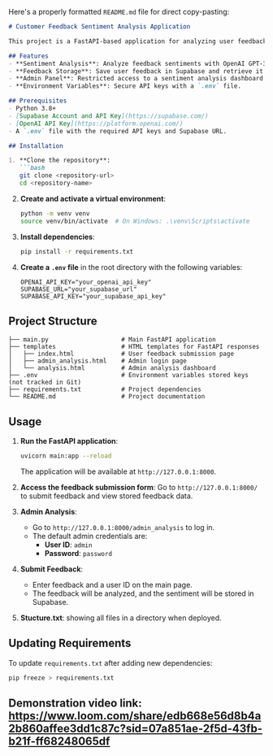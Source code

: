 Here's a properly formatted `README.md` file for direct copy-pasting:

```markdown
# Customer Feedback Sentiment Analysis Application

This project is a FastAPI-based application for analyzing user feedback sentiments using the Hugging Face Transformers library and OpenAI API. It integrates with Supabase for data storage and offers an admin interface for sentiment analysis.

## Features
- **Sentiment Analysis**: Analyze feedback sentiments with OpenAI GPT-3.5 API and a local fallback model from Hugging Face(when unable to generate through Open AI then transformer model will work to ensure performance ).
- **Feedback Storage**: Save user feedback in Supabase and retrieve it for analysis.
- **Admin Panel**: Restricted access to a sentiment analysis dashboard for authorized users.
- **Environment Variables**: Secure API keys with a `.env` file.

## Prerequisites
- Python 3.8+
- [Supabase Account and API Key](https://supabase.com/)
- [OpenAI API Key](https://platform.openai.com/)
- A `.env` file with the required API keys and Supabase URL.

## Installation

1. **Clone the repository**:
   ```bash
   git clone <repository-url>
   cd <repository-name>
   ```

2. **Create and activate a virtual environment**:
   ```bash
   python -m venv venv
   source venv/bin/activate  # On Windows: .\venv\Scripts\activate
   ```

3. **Install dependencies**:
   ```bash
   pip install -r requirements.txt
   ```

4. **Create a `.env` file** in the root directory with the following variables:
   ```plaintext
   OPENAI_API_KEY="your_openai_api_key"
   SUPABASE_URL="your_supabase_url"
   SUPABASE_API_KEY="your_supabase_api_key"
   ```

## Project Structure

```
├── main.py                    # Main FastAPI application
├── templates                  # HTML templates for FastAPI responses
│   ├── index.html             # User feedback submission page
│   ├── admin_analysis.html    # Admin login page
│   └── analysis.html          # Admin analysis dashboard
├── .env                       # Environment variables stored keys (not tracked in Git)
├── requirements.txt           # Project dependencies
└── README.md                  # Project documentation
```

## Usage

1. **Run the FastAPI application**:
   ```bash
   uvicorn main:app --reload
   ```
   The application will be available at `http://127.0.0.1:8000`.

2. **Access the feedback submission form**:
   Go to `http://127.0.0.1:8000/` to submit feedback and view stored feedback data.

3. **Admin Analysis**:
   - Go to `http://127.0.0.1:8000/admin_analysis` to log in.
   - The default admin credentials are:
     - **User ID**: `admin`
     - **Password**: `password`

4. **Submit Feedback**:
   - Enter feedback and a user ID on the main page.
   - The feedback will be analyzed, and the sentiment will be stored in Supabase.
6. **Stucture.txt**: showing all files in a directory when deployed.

## Updating Requirements
To update `requirements.txt` after adding new dependencies:
```bash
pip freeze > requirements.txt
```
##  Demonstration video link: https://www.loom.com/share/edb668e56d8b4a2b860affee3dd1c87c?sid=07a851ae-2f5d-43fb-b21f-ff68248065df 

